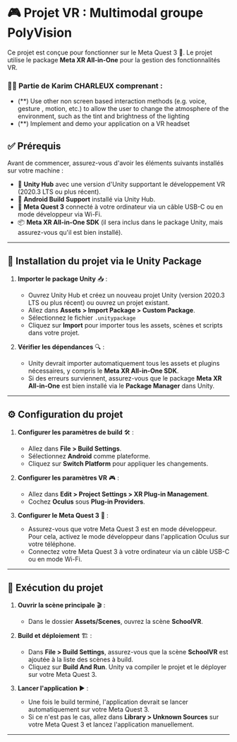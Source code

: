 # 🎮 Projet VR : Multimodal groupe PolyVision
Ce projet est conçue pour fonctionner sur le Meta Quest 3 🥽. Le projet utilise le package **Meta XR All-in-One** pour la gestion des fonctionnalités VR.

### 👨‍💻 Partie de Karim CHARLEUX comprenant :
- (**) Use other non screen based interaction methods (e.g. voice, gesture , motion, etc.) to allow the user to change the atmosphere of the environment, such as the tint and brightness of the lighting
- (**) Implement and demo your application on a VR headset

## ✅ Prérequis
Avant de commencer, assurez-vous d'avoir les éléments suivants installés sur votre machine :
- 🎯 **Unity Hub** avec une version d'Unity supportant le développement VR (2020.3 LTS ou plus récent).
- 📱 **Android Build Support** installé via Unity Hub.
- 🥽 **Meta Quest 3** connecté à votre ordinateur via un câble USB-C ou en mode développeur via Wi-Fi.
- 📦 **Meta XR All-in-One SDK** (il sera inclus dans le package Unity, mais assurez-vous qu'il est bien installé).
---

## 💾 Installation du projet via le Unity Package
1. **Importer le package Unity** 📥 :
   - Ouvrez Unity Hub et créez un nouveau projet Unity (version 2020.3 LTS ou plus récent) ou ouvrez un projet existant.
   - Allez dans **Assets > Import Package > Custom Package**.
   - Sélectionnez le fichier `.unitypackage` 
   - Cliquez sur **Import** pour importer tous les assets, scènes et scripts dans votre projet.

2. **Vérifier les dépendances** 🔍 :
   - Unity devrait importer automatiquement tous les assets et plugins nécessaires, y compris le **Meta XR All-in-One SDK**.
   - Si des erreurs surviennent, assurez-vous que le package **Meta XR All-in-One** est bien installé via le **Package Manager** dans Unity.
---

## ⚙️ Configuration du projet
1. **Configurer les paramètres de build** 🛠️ :
   - Allez dans **File > Build Settings**.
   - Sélectionnez **Android** comme plateforme.
   - Cliquez sur **Switch Platform** pour appliquer les changements.

2. **Configurer les paramètres VR** 🎮 :
   - Allez dans **Edit > Project Settings > XR Plug-in Management**.
   - Cochez **Oculus** sous **Plug-in Providers**.

3. **Configurer le Meta Quest 3** 🔧 :
   - Assurez-vous que votre Meta Quest 3 est en mode développeur. Pour cela, activez le mode développeur dans l'application Oculus sur votre téléphone.
   - Connectez votre Meta Quest 3 à votre ordinateur via un câble USB-C ou en mode Wi-Fi.
---

## 🚀 Exécution du projet
1. **Ouvrir la scène principale** 🎬 :
   - Dans le dossier **Assets/Scenes**, ouvrez la scène **SchoolVR**.

2. **Build et déploiement** 🏗️ :
   - Dans **File > Build Settings**, assurez-vous que la scène **SchoolVR** est ajoutée à la liste des scènes à build.
   - Cliquez sur **Build And Run**. Unity va compiler le projet et le déployer sur votre Meta Quest 3.

3. **Lancer l'application** ▶️ :
   - Une fois le build terminé, l'application devrait se lancer automatiquement sur votre Meta Quest 3.
   - Si ce n'est pas le cas, allez dans **Library > Unknown Sources** sur votre Meta Quest 3 et lancez l'application manuellement.
---
